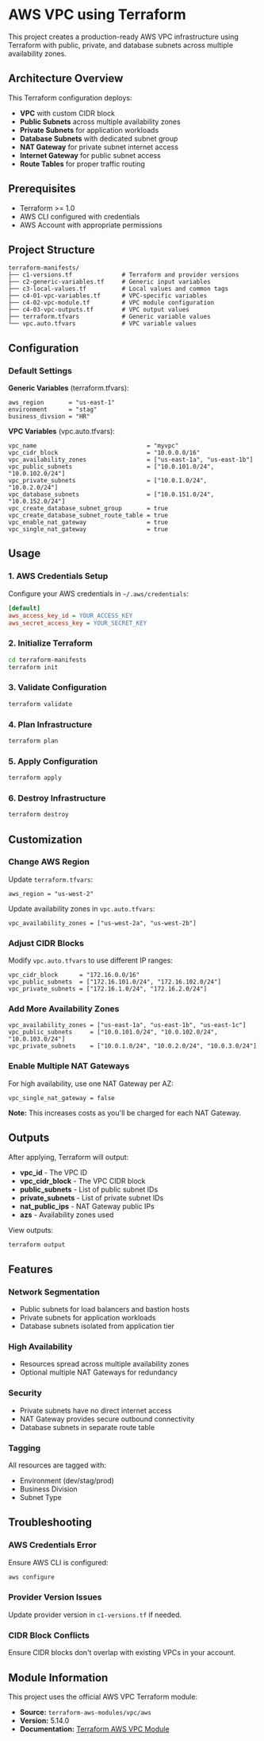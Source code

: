 # AWS VPC using Terraform

This project creates a production-ready AWS VPC infrastructure using Terraform with public, private, and database subnets across multiple availability zones.

## Architecture Overview

This Terraform configuration deploys:
- **VPC** with custom CIDR block
- **Public Subnets** across multiple availability zones
- **Private Subnets** for application workloads
- **Database Subnets** with dedicated subnet group
- **NAT Gateway** for private subnet internet access
- **Internet Gateway** for public subnet access
- **Route Tables** for proper traffic routing

## Prerequisites

- Terraform >= 1.0
- AWS CLI configured with credentials
- AWS Account with appropriate permissions

## Project Structure

```
terraform-manifests/
├── c1-versions.tf              # Terraform and provider versions
├── c2-generic-variables.tf     # Generic input variables
├── c3-local-values.tf          # Local values and common tags
├── c4-01-vpc-variables.tf      # VPC-specific variables
├── c4-02-vpc-module.tf         # VPC module configuration
├── c4-03-vpc-outputs.tf        # VPC output values
├── terraform.tfvars            # Generic variable values
└── vpc.auto.tfvars             # VPC variable values
```

## Configuration

### Default Settings

**Generic Variables** (terraform.tfvars):
```hcl
aws_region       = "us-east-1"
environment      = "stag"
business_divsion = "HR"
```

**VPC Variables** (vpc.auto.tfvars):
```hcl
vpc_name                               = "myvpc"
vpc_cidr_block                         = "10.0.0.0/16"
vpc_availability_zones                 = ["us-east-1a", "us-east-1b"]
vpc_public_subnets                     = ["10.0.101.0/24", "10.0.102.0/24"]
vpc_private_subnets                    = ["10.0.1.0/24", "10.0.2.0/24"]
vpc_database_subnets                   = ["10.0.151.0/24", "10.0.152.0/24"]
vpc_create_database_subnet_group       = true
vpc_create_database_subnet_route_table = true
vpc_enable_nat_gateway                 = true
vpc_single_nat_gateway                 = true
```

## Usage

### 1. AWS Credentials Setup

Configure your AWS credentials in `~/.aws/credentials`:
```ini
[default]
aws_access_key_id = YOUR_ACCESS_KEY
aws_secret_access_key = YOUR_SECRET_KEY
```

### 2. Initialize Terraform

```bash
cd terraform-manifests
terraform init
```

### 3. Validate Configuration

```bash
terraform validate
```

### 4. Plan Infrastructure

```bash
terraform plan
```

### 5. Apply Configuration

```bash
terraform apply
```

### 6. Destroy Infrastructure

```bash
terraform destroy
```

## Customization

### Change AWS Region

Update `terraform.tfvars`:
```hcl
aws_region = "us-west-2"
```

Update availability zones in `vpc.auto.tfvars`:
```hcl
vpc_availability_zones = ["us-west-2a", "us-west-2b"]
```

### Adjust CIDR Blocks

Modify `vpc.auto.tfvars` to use different IP ranges:
```hcl
vpc_cidr_block      = "172.16.0.0/16"
vpc_public_subnets  = ["172.16.101.0/24", "172.16.102.0/24"]
vpc_private_subnets = ["172.16.1.0/24", "172.16.2.0/24"]
```

### Add More Availability Zones

```hcl
vpc_availability_zones = ["us-east-1a", "us-east-1b", "us-east-1c"]
vpc_public_subnets     = ["10.0.101.0/24", "10.0.102.0/24", "10.0.103.0/24"]
vpc_private_subnets    = ["10.0.1.0/24", "10.0.2.0/24", "10.0.3.0/24"]
```

### Enable Multiple NAT Gateways

For high availability, use one NAT Gateway per AZ:
```hcl
vpc_single_nat_gateway = false
```

**Note:** This increases costs as you'll be charged for each NAT Gateway.

## Outputs

After applying, Terraform will output:

- **vpc_id** - The VPC ID
- **vpc_cidr_block** - The VPC CIDR block
- **public_subnets** - List of public subnet IDs
- **private_subnets** - List of private subnet IDs
- **nat_public_ips** - NAT Gateway public IPs
- **azs** - Availability zones used

View outputs:
```bash
terraform output
```

## Features

### Network Segmentation
- Public subnets for load balancers and bastion hosts
- Private subnets for application workloads
- Database subnets isolated from application tier

### High Availability
- Resources spread across multiple availability zones
- Optional multiple NAT Gateways for redundancy

### Security
- Private subnets have no direct internet access
- NAT Gateway provides secure outbound connectivity
- Database subnets in separate route table

### Tagging
All resources are tagged with:
- Environment (dev/stag/prod)
- Business Division
- Subnet Type


## Troubleshooting

### AWS Credentials Error
Ensure AWS CLI is configured:
```bash
aws configure
```

### Provider Version Issues
Update provider version in `c1-versions.tf` if needed.

### CIDR Block Conflicts
Ensure CIDR blocks don't overlap with existing VPCs in your account.

## Module Information

This project uses the official AWS VPC Terraform module:
- **Source:** `terraform-aws-modules/vpc/aws`
- **Version:** 5.14.0
- **Documentation:** [Terraform AWS VPC Module](https://registry.terraform.io/modules/terraform-aws-modules/vpc/aws/latest)

